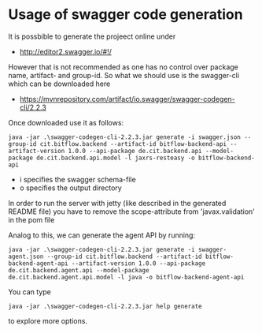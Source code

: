# Usage of swagger code generation

It is possbible to generate the projeect online under
* http://editor2.swagger.io/#!/

However that is not recommended as one has no control over package name, artifact- and group-id.
So what we should use is the swagger-cli which can be downloaded here
* https://mvnrepository.com/artifact/io.swagger/swagger-codegen-cli/2.2.3

Once downloaded use it as follows:

```shell
java -jar .\swagger-codegen-cli-2.2.3.jar generate -i swagger.json --group-id cit.bitflow.backend --artifact-id bitflow-backend-api --artifact-version 1.0.0 --api-package de.cit.backend.api --model-package de.cit.backend.api.model -l jaxrs-resteasy -o bitflow-backend-api
```

* i specifies the swagger schema-file
* o specifies the output directory

In order to run the server with jetty (like described in the generated README file) you have to remove the scope-attribute from 'javax.validation' in the pom file

Analog to this, we can generate the agent API by running:

```shell
java -jar .\swagger-codegen-cli-2.2.3.jar generate -i swagger-agent.json --group-id cit.bitflow.backend --artifact-id bitflow-backend-agent-api --artifact-version 1.0.0 --api-package de.cit.backend.agent.api --model-package de.cit.backend.agent.api.model -l java -o bitflow-backend-agent-api
```

You can type

```shell
java -jar .\swagger-codegen-cli-2.2.3.jar help generate
```

to explore more options.




